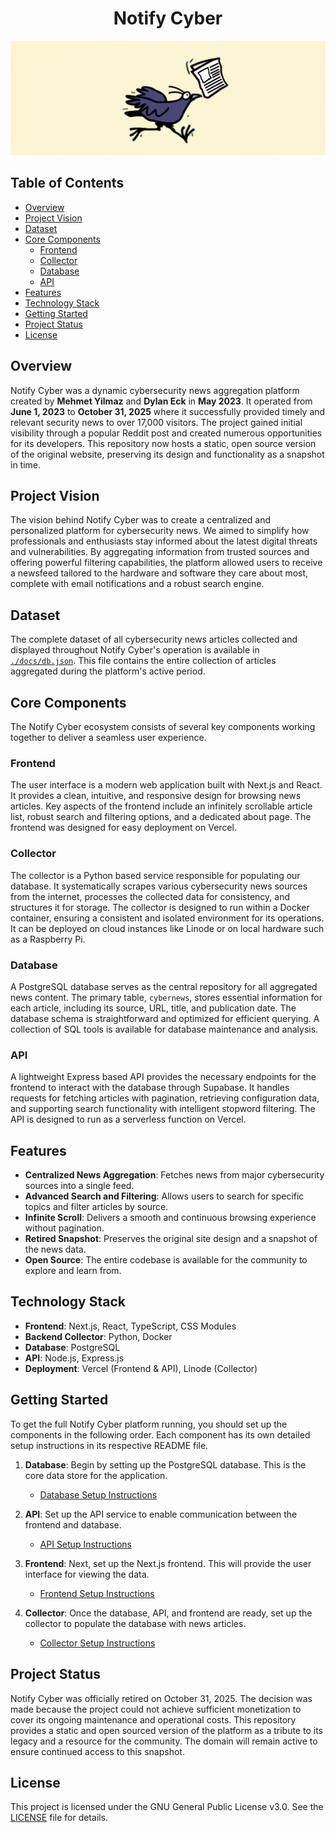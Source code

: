 <h1 align="center">Notify Cyber</h1>

<div align="center">
  <img src="./assets/images/background2.png" alt="Notify Cyber Logo" width="1000"/>
</div>

## Table of Contents

- [Overview](#overview)
- [Project Vision](#project-vision)
- [Dataset](#dataset)
- [Core Components](#core-components)
  - [Frontend](#frontend)
  - [Collector](#collector)
  - [Database](#database)
  - [API](#api)
- [Features](#features)
- [Technology Stack](#technology-stack)
- [Getting Started](#getting-started)
- [Project Status](#project-status)
- [License](#license)

## Overview

Notify Cyber was a dynamic cybersecurity news aggregation platform created by **Mehmet Yilmaz** and **Dylan Eck** in **May 2023**. It operated from **June 1, 2023** to **October 31, 2025** where it successfully provided timely and relevant security news to over 17,000 visitors. The project gained initial visibility through a popular Reddit post and created numerous opportunities for its developers. This repository now hosts a static, open source version of the original website, preserving its design and functionality as a snapshot in time.

## Project Vision

The vision behind Notify Cyber was to create a centralized and personalized platform for cybersecurity news. We aimed to simplify how professionals and enthusiasts stay informed about the latest digital threats and vulnerabilities. By aggregating information from trusted sources and offering powerful filtering capabilities, the platform allowed users to receive a newsfeed tailored to the hardware and software they care about most, complete with email notifications and a robust search engine.

## Dataset

The complete dataset of all cybersecurity news articles collected and displayed throughout Notify Cyber's operation is available in [`./docs/db.json`](./docs/db.json). This file contains the entire collection of articles aggregated during the platform's active period.

## Core Components

The Notify Cyber ecosystem consists of several key components working together to deliver a seamless user experience.

### Frontend

The user interface is a modern web application built with Next.js and React. It provides a clean, intuitive, and responsive design for browsing news articles. Key aspects of the frontend include an infinitely scrollable article list, robust search and filtering options, and a dedicated about page. The frontend was designed for easy deployment on Vercel.

### Collector

The collector is a Python based service responsible for populating our database. It systematically scrapes various cybersecurity news sources from the internet, processes the collected data for consistency, and structures it for storage. The collector is designed to run within a Docker container, ensuring a consistent and isolated environment for its operations. It can be deployed on cloud instances like Linode or on local hardware such as a Raspberry Pi.

### Database

A PostgreSQL database serves as the central repository for all aggregated news content. The primary table, `cybernews`, stores essential information for each article, including its source, URL, title, and publication date. The database schema is straightforward and optimized for efficient querying. A collection of SQL tools is available for database maintenance and analysis.

### API

A lightweight Express based API provides the necessary endpoints for the frontend to interact with the database through Supabase. It handles requests for fetching articles with pagination, retrieving configuration data, and supporting search functionality with intelligent stopword filtering. The API is designed to run as a serverless function on Vercel.

## Features

- **Centralized News Aggregation**: Fetches news from major cybersecurity sources into a single feed.
- **Advanced Search and Filtering**: Allows users to search for specific topics and filter articles by source.
- **Infinite Scroll**: Delivers a smooth and continuous browsing experience without pagination.
- **Retired Snapshot**: Preserves the original site design and a snapshot of the news data.
- **Open Source**: The entire codebase is available for the community to explore and learn from.

## Technology Stack

- **Frontend**: Next.js, React, TypeScript, CSS Modules
- **Backend Collector**: Python, Docker
- **Database**: PostgreSQL
- **API**: Node.js, Express.js
- **Deployment**: Vercel (Frontend & API), Linode (Collector)

## Getting Started

To get the full Notify Cyber platform running, you should set up the components in the following order. Each component has its own detailed setup instructions in its respective README file.

1.  **Database**: Begin by setting up the PostgreSQL database. This is the core data store for the application.
    - [Database Setup Instructions](./database/README.md)

2.  **API**: Set up the API service to enable communication between the frontend and database.
    - [API Setup Instructions](./api/README.md)

3.  **Frontend**: Next, set up the Next.js frontend. This will provide the user interface for viewing the data.
    - [Frontend Setup Instructions](./frontend/README.md)

4.  **Collector**: Once the database, API, and frontend are ready, set up the collector to populate the database with news articles.
    - [Collector Setup Instructions](./collector/README.md)

## Project Status

Notify Cyber was officially retired on October 31, 2025. The decision was made because the project could not achieve sufficient monetization to cover its ongoing maintenance and operational costs. This repository provides a static and open sourced version of the platform as a tribute to its legacy and a resource for the community. The domain will remain active to ensure continued access to this snapshot.

## License

This project is licensed under the GNU General Public License v3.0. See the [LICENSE](LICENSE) file for details.
